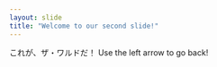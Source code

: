 ```yaml
---
layout: slide
title: "Welcome to our second slide!"
---
```

これが、ザ・ワルドだ！
Use the left arrow to go back!
